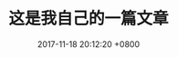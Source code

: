 ---
layout: post
title:  "这是我自己的一篇文章"
date:   2017-11-18 20:12:20 +0800
categories: jekyll update
---